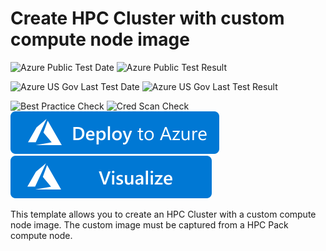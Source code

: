 # Create HPC Cluster with custom compute node image

![Azure Public Test Date](https://azurequickstartsservice.blob.core.windows.net/badges/create-hpc-cluster-custom-image/PublicLastTestDate.svg)
![Azure Public Test Result](https://azurequickstartsservice.blob.core.windows.net/badges/create-hpc-cluster-custom-image/PublicDeployment.svg)

![Azure US Gov Last Test Date](https://azurequickstartsservice.blob.core.windows.net/badges/create-hpc-cluster-custom-image/FairfaxLastTestDate.svg)
![Azure US Gov Last Test Result](https://azurequickstartsservice.blob.core.windows.net/badges/create-hpc-cluster-custom-image/FairfaxDeployment.svg)

![Best Practice Check](https://azurequickstartsservice.blob.core.windows.net/badges/create-hpc-cluster-custom-image/BestPracticeResult.svg)
![Cred Scan Check](https://azurequickstartsservice.blob.core.windows.net/badges/create-hpc-cluster-custom-image/CredScanResult.svg)
[![Deploy To Azure](https://raw.githubusercontent.com/Azure/azure-quickstart-templates/master/1-CONTRIBUTION-GUIDE/images/deploytoazure.svg?sanitize=true)]("https://portal.azure.com/#create/Microsoft.Template/uri/https%3A%2F%2Fraw.githubusercontent.com%2FAzure%2Fazure-quickstart-templates%2Fmaster%2Fcreate-hpc-cluster-custom-image%2Fazuredeploy.json")
[![Visualize](https://raw.githubusercontent.com/Azure/azure-quickstart-templates/master/1-CONTRIBUTION-GUIDE/images/visualizebutton.svg?sanitize=true)]("http://armviz.io/#/?load=https%3A%2F%2Fraw.githubusercontent.com%2FAzure%2Fazure-quickstart-templates%2Fmaster%2Fcreate-hpc-cluster-custom-image%2Fazuredeploy.json")

This template allows you to create an HPC Cluster with a custom compute node
image. The custom image must be captured from a HPC Pack compute node.
